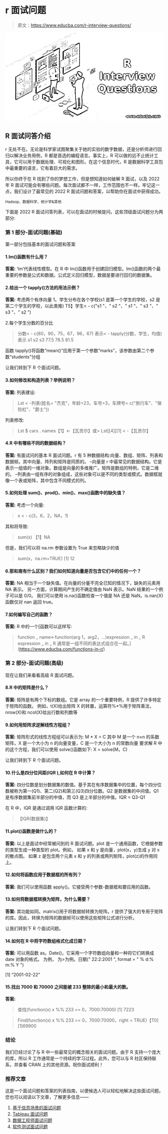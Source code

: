 # r 面试问题

> 原文：<https://www.educba.com/r-interview-questions/>

![r interview question](img/35de56fb8ab51cebe4ba82733a60a376.png)



## R 面试问答介绍

r 无处不在。无论是科学家试图聚集关于她的实验的数字数据，还是分析师进行回归以解决业务用例，R 都是首选的编程语言。事实上，R 可以做的远不止统计工具，它可以用于数据处理、可视化和图形。在这个信息时代，R 是数据科学工具包中最重要的语言，它有着巨大的需求。

所以你终于在 R 找到了你的梦想工作，但是想知道如何破解 R 面试，以及 2022 年 R 面试可能会有哪些问题。每次面试都不一样，工作范围也不一样。牢记这一点，我们设计了最常见的 2022 R 面试问题和答案，以帮助你在面试中获得成功。

<small>Hadoop、数据科学、统计学&其他</small>

下面是 2022 R 面试问答列表，可以在面试的时候提问。这些顶级面试问题分为两部分:

### 第 1 部分-面试问题(基础)

第一部分包括基本的面试问题和答案

#### 1.lm()函数有什么用？

**答案:**
‘lm’代表线性模型。在 R 中 lm()函数用于创建回归模型。lm()函数的两个最重要的参数是公式和数据。公式定义回归模型，数据是要进行回归的数据集。

#### 2.给出一个 tapply()方法的用法示例？

**答案:**
考虑两个有序向量
1。学生分布在各个学校(s1 是第一个学生的学校，s2 是第二个学生的学校，以此类推)
T5】学生< - c("s1 "、" s2 "、" s1 "、" s3 "、" s3 "、" s2 ")

2.每个学生分数的百分比
>分数< - c(80，90，75，67，96，67)
>表示< - tapply(分数，学生，均值)
>表示
s1 s2 s3
77.5 78.5 81.5

函数 tapply()将函数“mean()”应用于第一个参数“marks”，该参数由第二个参数“students”分组

让我们转到下 R 个面试问题。

#### 3.如何修改和构造列表？举例说明？

**答案:**
列表建设:
> Lst < -列表(姓名= "杰克"，年龄=23，车号=3，车牌号= c("旅行车"、"保险杠"、"爵士"))

列表修改:
>Lst $ cars . names【1】<-【瓦贡尔】或> Lst[[4]][1] < -【瓦贡尔】

#### 4.R 中有哪些不同的数据结构？

**答案:**
有面试问的基本 R 面试问题。r 有 5 种数据结构:向量、数组、矩阵、列表和数据帧。其中向量、阵列和矩阵是同质的。
–向量是 r 中最常见的数据结构。它是表示一组值的一维对象。数组是向量的多维推广。矩阵是数组的特例，它是二维的。
–列表由一组有序的对象组成，这些对象可以是不同的类型或模式。数据框就像一个表或矩阵，其中包含不同模式的列。

#### 5.如何处理 sum()、prod()、min()、max()函数中的缺失值？

**答案:**
考虑一个向量:
> x < - c(3，6，2，NA，1)

其和将导致:
>sum(x)
【1】NA

但是，我们可以将 na.rm 参数设置为 True 来忽略缺少的值
> sum(x，na.rm=TRUE)
[1] 12

#### 6.那和南有什么区别？我们如何知道向量是否包含它们中的任何一个？

**答案:**
NA 相当于一个缺失值。在向量的分量不完全已知的情况下，缺失的元素用 NA 表示。
另一方面，计算期间产生的不确定值由 NaN 表示。NaN 结果的一个例子可以是 0/0。
我们可以使用 is.na()函数检查一个值是 NA 还是 NaN。is.nan(X)函数仅对 nan 返回 true。

#### 7.如何编写自己的函数？

**答案:**
R 中的一个[函数可以这样写:
>function _ name<-function(arg 1，arg2，...)expression _ in _ R
expression _ in _ R 通常是一组不同的表达式组合在一起。](https://www.educba.com/functions-in-r/)

### 第 2 部分-面试问题(高级)

现在让我们来看看高级 R 面试问题。

#### 8.R 中的矩阵是什么？

**答案:**
矩阵是有两个下标的数组。它是 array 的一个重要特例，R 提供了许多特定于矩阵的函数。
例如，t(X)给出矩阵 X 的转置，运算符%*%用于矩阵乘法，nrow(X)和 ncol(X)给出行数和列数等

#### 9.如何用矩阵求逆解线性方程组？

**答案:**
矩阵形式的线性方程组可以表示为:
M * X = C 其中 M 是一个 n×n 的系数矩阵，X 是一个大小为 n 的向量变量，C 是一个大小为 n 的常数向量
要求解 R 中的这个方程，我们可以使用 solve()函数如下:
X = solve(M，C)

让我们转到下 R 个面试问题。

#### 10.什么是四分位间距(IQR ),如何在 R 中计算？

**答案:**
四分位数是划分数据集的数值。基于其在有序数据集中的位置，每个四分位数被称为第一(Q1)、第二(Q2)和第三(Q3)四分位数。Q2 是数据集的中间值。Q1 是有序数据集前半部分的中值，而 Q3 是上半部分的中值。IQR = Q3-Q1

在 R 中，IQR 是通过调用 IQR 函数计算的:
>【IQR(数据集)】

#### 11.plot()函数是做什么的？

**答案:**
以上是面试中经常被问到的 R 面试问题。plot 是一个通用函数，它根据参数的类型生成一种类型的 plot。例如，
如果 x 和 y 是向量，plot(x，y)生成 y 对 x 的散点图。
如果 z 是包含两个元素 x 和 y 的列表或两列矩阵，plot(z)的作用同上。

#### 12.如何将函数应用于数据框的所有列？

**答案:**
我们可以使用函数 apply()。它接受两个参数-数据框和要应用的函数。

#### 13.如何将数据框转换为矩阵，为什么需要？

**答案:**
其功能如同。matrix()用于将数据帧转换为矩阵。r 提供了强大的专用于矩阵的库。因此，转换为矩阵的数据帧可以使用这些矩阵公式进行分析。

让我们转到下 R 个面试问题。

#### 14.如何在 R 中将字符数组格式化成日期？

**答案:**
可以用函数 as。Date()，它采用一个字符数组向量和一种将它们转换成 date 对象的格式。
为例，
为>为例。日期(" 22:2:2001 ", format = " % d:% m:% Y ")

[1] “2001-02-22”

#### 15.找出 7000 和 70000 之间能被 233 整除的最小和最大的数。

**答案:**
>查找(function(x) x %% 233 == 0，7000:70000)
[1] 7223

> Find(function(x) x %% 233 == 0，7000:70000，right = TRUE)【T0][1]69900

### 结论

我们已经讨论了与 R 中一些最常见的概念相关的面试问题。由于 R 支持一个庞大的库，所以 R 工作通常是一个持续的学习过程。此外，您可以与 R 社区保持联系，并查看 CRAN 上的其他资源。祝你面试顺利！

### 推荐文章

这是一个面试问题和答案的列表指南，以便候选人可以轻松地解决这些面试问题。您也可以阅读以下文章，了解更多信息——

1.  [基于信息场景的面试问题](https://www.educba.com/informatica-scenario-based-interview-questions/)
2.  [Tableau 面试问题](https://www.educba.com/tableau-interview-questions/)
3.  [数据工程师面试问题](https://www.educba.com/data-engineer-interview-questions/)
4.  [软件测试面试问题](https://www.educba.com/software-testing-interview-questions/)





